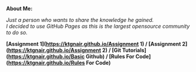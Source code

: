 **About Me:**  

_Just a person who wants to share the knowledge he gained.  
I decided to use GitHub Pages as this is the largest opensource community to do so._  







**[Assignment 1](https://ktgnair.github.io/Assignment 1) / [Assignment 2](https://ktgnair.github.io/Assignment 2) / [Git Tutorials](https://ktgnair.github.io/Basic Github) / [Rules For Code](https://ktgnair.github.io/Rules For Code)**

